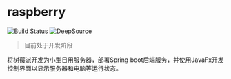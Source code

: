 # raspberry
[![Build Status](https://travis-ci.com/novisfff/raspberry.svg?branch=master)](https://travis-ci.com/novisfff/raspberry) [![DeepSource](https://deepsource.io/gh/novisfff/raspberry.svg/?label=active+issues&show_trend=true)](https://deepsource.io/gh/novisfff/raspberry/?ref=repository-badge)
> 目前处于开发阶段

将树莓派开发为小型日用服务器，部署Spring boot后端服务，并使用JavaFx开发控制界面以显示服务器和电脑等运行状态。
